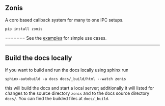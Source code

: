 Zonis
---

A coro based callback system for many to one IPC setups.

`pip install zonis`


=======
See the [examples](https://github.com/Skelmis/Zonis/tree/master/examples) for simple use cases.
___

## Build the docs locally

If you want to build and run the docs locally using sphinx run
```
sphinx-autobuild -a docs docs/_build/html --watch zonis
```

this will build the docs and start a local server; additionally it will listed for changes to the source directory ``zonis`` and to the docs source directory ``docs/``.
You can find the builded files at ``docs/_build``.
